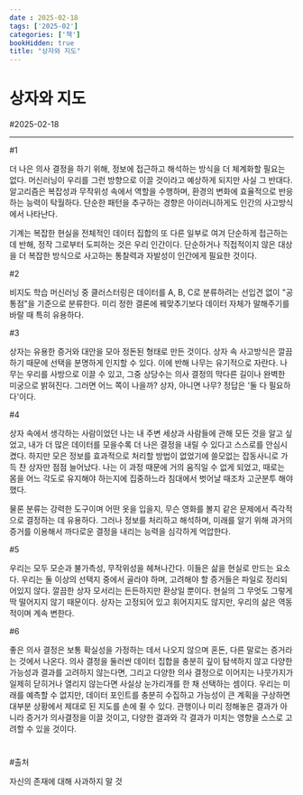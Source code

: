 ```yaml
---
date : 2025-02-18
tags: ['2025-02']
categories: ['책']
bookHidden: true
title: "상자와 지도"
---
```


# 상자와 지도

#2025-02-18

---

#1

더 나은 의사 결정을 하기 위해, 정보에 접근하고 해석하는 방식을 더 체계화할 필요는 없다.
머신러닝이 우리를 그런 방향으로 이끌 것이라고 예상하게 되지만 사실 그 반대다. 알고리즘은 복잡성과 무작위성 속에서 역할을 수행하며, 환경의 변화에 효율적으로 반응하는 능력이 탁월하다. 단순한 패턴을 추구하는 경향은 아이러니하게도 인간의 사고방식에서 나타난다.

기계는 복잡한 현실을 전체적인 데이터 집합의 또 다른 일부로 여겨 단순하게 접근하는 데 반해, 정작 그로부터 도피하는 것은 우리 인간이다. 단순하거나 직접적이지 않은 대상을 더 복잡한 방식으로 사고하는 통찰력과 자발성이 인간에게 필요한 것이다.

#2

비지도 학습 머신러닝 중 클러스터링은 데이터를 A, B, C로 분류하려는 선입견 없이 "공통점"을 기준으로 분류한다. 미리 정한 결론에 꿰맞추기보다 데이터 자체가 말해주기를 바랄 때 특히 유용하다.

#3

상자는 유용한 증거와 대안을 모아 정돈된 형태로 만든 것이다. 상자 속 사고방식은 깔끔하기 때문에 선택을 분명하게 인지할 수 있다.
이에 반해 나무는 유기적으로 자란다. 나무는 우리를 사방으로 이끌 수 있고, 그중 상당수는 의사 결정의 막다른 길이나 완벽한 미궁으로 밝혀진다. 
그러면 어느 쪽이 나을까? 상자, 아니면 나무? 정답은 '둘 다 필요하다'이다. 

#4

상자 속에서 생각하는 사람이었던 나는 내 주변 세상과 사람들에 관해 모든 것을 알고 싶었고, 내가 더 많은 데이터를 모을수록 더 나은 결정을 내릴 수 있다고 스스로를 안심시켰다.
하지만 모은 정보를 효과적으로 처리할 방법이 없었기에 쓸모없는 잡동사니로 가득 찬 상자만 점점 늘어났다. 나는 이 과정 때문에 거의 움직일 수 없게 되었고, 때로는 몸을 어느 각도로 유지해야 하는지에 집중하느라 침대에서 벗어날 때조차 고군분투 해야했다.

물론 분류는 강력한 도구이며 어떤 옷을 입을지, 무슨 영화를 볼지 같은 문제에서 즉각적으로 결정하는 데 유용하다. 그러나 정보를 처리하고 해석하며, 미래를 알기 위해 과거의 증거를 이용해서 까다로운 결정을 내리는 능력을 심각하게 억압한다.

#5

우리는 모두 모순과 불가측성, 무작위성을 헤쳐나간다. 이들은 삶을 현실로 만드는 요소다.
우리는 둘 이상의 선택지 중에서 골라야 하며, 고려해야 할 증거들은 파일로 정리되어있지 않다. 깔끔한 상자 모서리는 든든하지만 환상일 뿐이다. 현실의 그 무엇도 그렇게 딱 떨어지지 않기 때문이다. 상자는 고정되어 있고 휘어지지도 않지만, 우리의 삶은 역동적이며 계속 변한다.

#6

좋은 의사 결정은 보통 확실성을 가정하는 데서 나오지 않으며 혼돈, 다른 말로는 증거라는 것에서 나온다. 의사 결정을 둘러싼 데이터 집합을 충분히 깊이 탐색하지 않고 다양한 가능성과 결과를 고려하지 않는다면, 그리고 다양한 의사 결정으로 이어지는 나뭇가지가 일제히 닫히거나 열리지 않는다면 사실상 눈가리개를 한 채 선택하는 셈이다. 우리는 미래를 예측할 수 없지만, 데이터 포인트를 충분히 수집하고 가능성이 큰 계획을 구상하면 대부분 상황에서 제대로 된 지도를 손에 쥘 수 있다. 관행이나 미리 정해놓은 결과가 아니라 증거가 의사결정을 이끌 것이고, 다양한 결과와 각 결과가 미치는 영향을 스스로 고려할 수 있을 것이다.


#

#출처

자신의 존재에 대해 사과하지 말 것